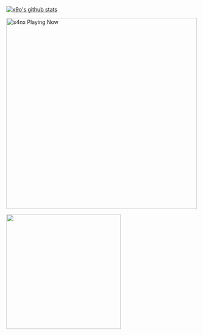 [![x9o's github stats](https://github-readme-stats.vercel.app/api?username=x9o)](https://github.com/anuraghazra/github-readme-stats)

<p align="left">
   <img src="https://readme-spotify-status-rho.vercel.app/api/run-spotify-status.py" alt="s4nx Playing Now" width="500" />
<p align="left">

<img align="left" src="https://media.tenor.com/0wUZ5-im7AAAAAAC/synapse-synapse-x.gif" width="300">
